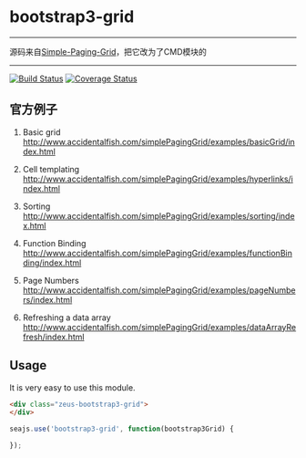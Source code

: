 # bootstrap3-grid

---
源码来自[Simple-Paging-Grid](https://github.com/JamesRandall/Simple-Paging-Grid)，把它改为了CMD模块的

---

[![Build Status](https://travis-ci.org/lynzz/bootstrap3-grid.svg?branch=master)](https://travis-ci.org/lynzz/bootstrap3-grid)
[![Coverage Status](https://coveralls.io/repos/lynzz/bootstrap3-grid/badge.png)](https://coveralls.io/r/lynzz/bootstrap3-grid)

## 官方例子

1. Basic grid
<http://www.accidentalfish.com/simplePagingGrid/examples/basicGrid/index.html>

2. Cell templating
<http://www.accidentalfish.com/simplePagingGrid/examples/hyperlinks/index.html>

3. Sorting
<http://www.accidentalfish.com/simplePagingGrid/examples/sorting/index.html>

4. Function Binding
<http://www.accidentalfish.com/simplePagingGrid/examples/functionBinding/index.html>

5. Page Numbers
<http://www.accidentalfish.com/simplePagingGrid/examples/pageNumbers/index.html>

6. Refreshing a data array
<http://www.accidentalfish.com/simplePagingGrid/examples/dataArrayRefresh/index.html>

## Usage

It is very easy to use this module.

````html
<div class="zeus-bootstrap3-grid">
</div>
````

```javascript
seajs.use('bootstrap3-grid', function(bootstrap3Grid) {

});
```



